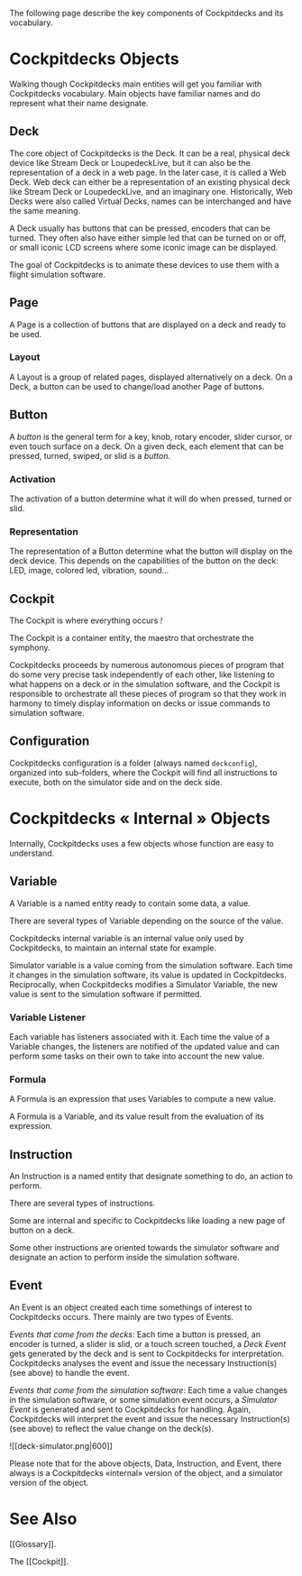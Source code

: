 The following page describe the key components of Cockpitdecks and its vocabulary.

# Cockpitdecks Objects

Walking though Cockpitdecks main entities will get you familiar with Cockpitdecks vocabulary. Main objects have familiar names and do represent what their name designate.

## Deck

The core object of Cockpitdecks is the Deck. It can be a real, physical deck device like Stream Deck or LoupedeckLive, but it can also be the representation of a deck in a web page. In the later case, it is called a Web Deck. Web deck can either be a representation of an existing physical deck like Stream Deck or LoupedeckLive, and an imaginary one. Historically, Web Decks were also called Virtual Decks, names can be interchanged and have the same meaning.

A Deck usually has buttons that can be pressed, encoders that can be turned. They often also have either simple led that can be turned on or off, or small iconic LCD screens where some iconic image can be displayed.

The goal of Cockpitdecks is to animate these devices to use them with a flight simulation software.

## Page

A Page is a collection of buttons that are displayed on a deck and ready to be used.

### Layout

A Layout is a group of related pages, displayed alternatively on a deck. On a Deck, a button can be used to change/load another Page of buttons.

## Button

A *button* is the general term for a key, knob, rotary encoder, slider cursor, or even touch surface on a deck. On a given deck, each element that can be pressed, turned, swiped, or slid is a *button*.

### Activation

The activation of a button determine what it will do when pressed, turned or slid.

### Representation

The representation of a Button determine what the button will display on the deck device. This depends on the capabilities of the button on the deck: LED, image, colored led, vibration, sound...

## Cockpit

The Cockpit is where everything occurs *!*

The Cockpit is a container entity, the maestro that orchestrate the symphony.

Cockpitdecks proceeds by numerous autonomous pieces of program that do some very precise task independently of each other, like listening to what happens on a deck or in the simulation software, and the Cockpit is responsible to orchestrate all these pieces of program so that they work in harmony to timely display information on decks or issue commands to simulation software.

## Configuration

Cockpitdecks configuration is a folder (always named `deckconfig`), organized into sub-folders, where the Cockpit will find all instructions to execute, both on the simulator side and on the deck side.

# Cockpitdecks « Internal » Objects

Internally, Cockpitdecks uses a few objects whose function are easy to understand.

## Variable

A Variable is a named entity ready to contain some data, a value.

There are several types of Variable depending on the source of the value.

Cockpitdecks internal variable is an internal value only used by Cockpitdecks, to maintain an internal state for example.

Simulator variable is a value coming from the simulation software. Each time it changes in the simulation software, its value is updated in Cockpitdecks. Reciprocally, when Cockpitdecks modifies a Simulator Variable, the new value is sent to the simulation software if permitted.

### Variable Listener

Each variable has listeners associated with it. Each time the value of a Variable changes, the listeners are notified of the updated value and can perform some tasks on their own to take into account the new value.

### Formula

A Formula is an expression that uses Variables to compute a new value.

A Formula is a Variable, and its value result from the evaluation of its expression.

## Instruction

An Instruction is a named entity that designate something to do, an action to perform.

There are several types of instructions.

Some are internal and specific to Cockpitdecks like loading a new page of button on a deck.

Some other instructions are oriented towards the simulator software and designate an action to perform inside the simulation software.

## Event

An Event is an object created each time somethings of interest to Cockpitdecks occurs. There mainly are two types of Events.

*Events that come from the decks*: Each time a button is pressed, an encoder is turned, a slider is slid, or a touch screen touched, a *Deck Event* gets generated by the deck and is sent to Cockpitdecks for interpretation. Cockpitdecks analyses the event and issue the necessary Instruction(s) (see above) to handle the event.

*Events that come from the simulation software*: Each time a value changes in the simulation software, or some simulation event occurs, a *Simulator Event* is generated and sent to Cockpitdecks for handling. Again, Cockpitdecks will interpret the event and issue the necessary Instruction(s) (see above) to reflect the value change on the deck(s).

![[deck-simulator.png|600]]

Please note that for the above objects, Data, Instruction, and Event, there always is a Cockpitdecks «internal» version of the object, and a simulator version of the object.

# See Also

[[Glossary]].

The [[Cockpit]].
